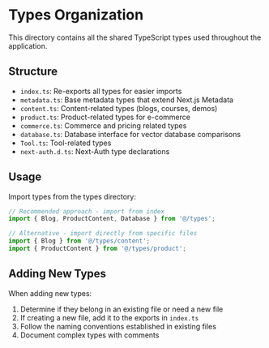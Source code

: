 # Types Organization

This directory contains all the shared TypeScript types used throughout the application.

## Structure

- `index.ts`: Re-exports all types for easier imports
- `metadata.ts`: Base metadata types that extend Next.js Metadata
- `content.ts`: Content-related types (blogs, courses, demos)
- `product.ts`: Product-related types for e-commerce
- `commerce.ts`: Commerce and pricing related types
- `database.ts`: Database interface for vector database comparisons
- `Tool.ts`: Tool-related types
- `next-auth.d.ts`: Next-Auth type declarations

## Usage

Import types from the types directory:

```typescript
// Recommended approach - import from index
import { Blog, ProductContent, Database } from '@/types';

// Alternative - import directly from specific files
import { Blog } from '@/types/content';
import { ProductContent } from '@/types/product';
```

## Adding New Types

When adding new types:

1. Determine if they belong in an existing file or need a new file
2. If creating a new file, add it to the exports in `index.ts`
3. Follow the naming conventions established in existing files
4. Document complex types with comments 